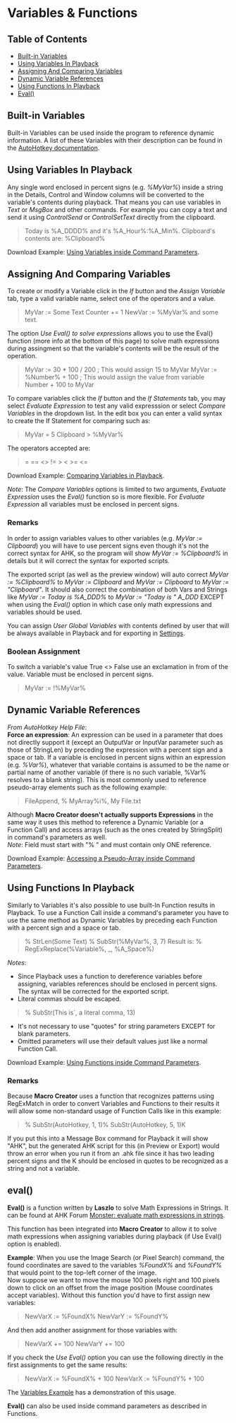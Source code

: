 ﻿# Variables & Functions

## Table of Contents

* [Built-in Variables](#built-in-variables)
* [Using Variables In Playback](#using-variables-in-playback)
* [Assigning And Comparing Variables](#assigning-and-comparing-variables)
* [Dynamic Variable References](#dynamic-variable-references)
* [Using Functions In Playback](#using-functions-in-playback)
* [Eval()](#eval)

## Built-in Variables

Built-in Variables can be used inside the program to reference dynamic information. A list of these Variables with their description can be found in the [AutoHotkey documentation](http://l.autohotkey.net/docs/Variables.htm#builtin).

## Using Variables In Playback

Any single word enclosed in percent signs (e.g. *%MyVar%*) inside a string in the Details, Control and Window columns will be converted to the variable's contents during playback. That means you can use variables in *Text* or *MsgBox* and other commands. For example you can copy a text and send it using *ControlSend* or *ControlSetText* directly from the clipboard.

> Today is %A_DDDD% and it's %A_Hour%:%A_Min%.
> Clipboard's contents are: %Clipboard%

Download Example: [Using Variables inside Command Parameters](Examples\Variables.pmc).

## Assigning And Comparing Variables

To create or modify a Variable click in the *If* button and the *Assign Variable* tab, type a valid variable name, select one of the operators and a value.

> MyVar := Some Text
> Counter += 1
> NewVar := %MyVar% and some text.

The option *Use Eval() to solve expressions* allows you to use the Eval() function (more info at the bottom of this page) to solve math expressions during assingment so that the variable's contents will be the result of the operation.

> MyVar := 30 * 100 / 200 ; This would assign 15 to MyVar
> MyVar := %Number% + 100 ; This would assign the value from variable Number + 100 to MyVar

To compare variables click the *If* button and the *If Statements* tab, you may select *Evaluate Expression* to test any valid expresssion or select *Compare Variables* in the dropdown list. In the edit box you can enter a valid syntax to create the If Statement for comparing such as:

> MyVar = 5
> Clipboard > %MyVar%

The operators accepted are:

> = == <> != > < >= <=

Download Example: [Comparing Variables in Playback](Examples\CompareVars.pmc).

*Note*: The *Compare Variables* options is limited to two arguments, *Evaluate Expression* uses the *Eval()* function so is more flexible. For *Evaluate Expression* all variables must be enclosed in percent signs.

### Remarks

In order to assign variables values to other variables (e.g. *MyVar := Clipboard*) you will have to use percent signs even though it's not the correct syntax for AHK, so the program will show *MyVar := %Clipboard%* in details but it will correct the syntax for exported scripts.

The exported script (as well as the preview window) will auto correct *MyVar := %Clipboard%* to *MyVar := Clipboard* and *MyVar := Clipboard* to *MyVar := "Clipboard"*. It should also correct the combination of both Vars and Strings like *MyVar := Today is %A_DDD%* to *MyVar := "Today is " A_DDD* EXCEPT when using the *Eval()* option in which case only math expressions and variables should be used.

You can assign *User Global Variables* with contents defined by user that will be always available in Playback and for exporting in [Settings](p7-Settings.html#user-global-variables).  

### Boolean Assignment

To switch a variable's value True <> False use an exclamation in from of the value. Variable must be enclosed in percent signs.

> MyVar := !%MyVar%

## Dynamic Variable References

*From AutoHotkey Help File*:  
**Force an expression**: An expression can be used in a parameter that does not directly support it (except an OutputVar or InputVar parameter such as those of StringLen) by preceding the expression with a percent sign and a space or tab. If a variable is enclosed in percent signs within an expression (e.g. *%Var%*), whatever that variable contains is assumed to be the name or partial name of another variable (if there is no such variable, %Var% resolves to a blank string). This is most commonly used to reference pseudo-array elements such as the following example:

> FileAppend, % MyArray%i%, My File.txt

Although **Macro Creator doesn't actually supports Expressions** in the same way it uses this method to reference a Dynamic Variable (or a Function Call) and access arrays (such as the ones created by StringSplit) in command's parameters as well.  
*Note*: Field must start with "% " and must contain only ONE reference.

Download Example: [Accessing a Pseudo-Array inside Command Parameters](Examples\DynamicVars.pmc).

## Using Functions In Playback

Similarly to Variables it's also possible to use built-In Function results in Playback. To use a Function Call inside a command's parameter you have to use the same method as Dynamic Variables by preceding each Function with a percent sign and a space or tab.  

> % StrLen(Some Text)
> % SubStr(%MyVar%, 3, 7)
> Result is: % RegExReplace(%Variable%, _, %A_Space%)

*Notes*:  
* Since Playback uses a function to dereference variables before assigning, variables references should be enclosed in percent signs. The syntax will be corrected for the exported script.  
* Literal commas should be escaped.  
> % SubStr(This is`, a literal comma, 13)
* It's not necessary to use "quotes" for string parameters EXCEPT for blank parameters.  
* Omitted parameters will use their default values just like a normal Function Call.  

Download Example: [Using Functions inside Command Parameters](Examples\Functions.pmc).

### Remarks

Because **Macro Creator** uses a function that recognizes patterns using RegExMatch in order to convert Variables and Functions to their results it will allow some non-standard usage of Function Calls like in this example:

> % SubStr(AutoHotkey, 1, 1)% SubStr(AutoHotkey, 5, 1)K

If you put this into a Message Box command for Playback it will show "AHK", but the generated AHK script for this (in Preview or Export) would throw an error when you run it from an .ahk file since it has two leading percent signs and the K should be enclosed in quotes to be recognized as a string and not a variable.

## eval()

**Eval()** is a function written by **Laszlo** to solve Math Expressions in Strings. It can be found at AHK Forum [Monster: evaluate math expressions in strings](http://www.autohotkey.com/board/topic/15675-monster).

This function has been integrated into **Macro Creator** to allow it to solve math expressions when assigning variables during playback (if Use Eval() option is enabled).

**Example**: When you use the Image Search (or Pixel Search) command, the found coordinates are saved to the variables *%FoundX%* and *%FoundY%* that would point to the top-left corner of the image.  
Now suppose we want to move the mouse 100 pixels right and 100 pixels down to click on an offset from the image position (Mouse coordinates accept variables). Without this function you'd have to first assign new variables:

> NewVarX := %FoundX%
> NewVarY := %FoundY%

And then add another assignment for those variables with:

> NewVarX += 100
> NewVarY += 100

If you check the *Use Eval()* option you can use the following directly in the first assignments to get the same results:

> NewVarX := %FoundX% + 100
> NewVarX := %FoundY% + 100

The [Variables Example](Examples\Variables.pmc) has a demonstration of this usage.

**Eval()** can also be used inside command parameters as described in Functions.
